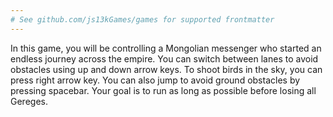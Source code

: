 ```yaml
---
# See github.com/js13kGames/games for supported frontmatter
---
```

In this game, you will be controlling a Mongolian messenger who started an endless journey across the empire. You can switch between lanes to avoid obstacles using up and down arrow keys. To shoot birds in the sky, you can press right arrow key. You can also jump to avoid ground obstacles by pressing spacebar. Your goal is to run as long as possible before losing all Gereges.